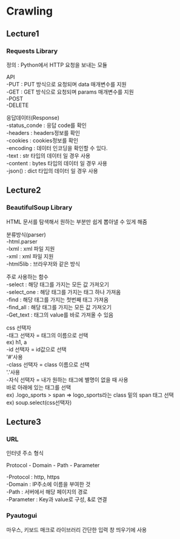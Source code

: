 # Crawling

## Lecture1

### Requests Library

정의 : Python에서 HTTP 요청을 보내는 모듈

API  
  -PUT : PUT 방식으로 요청되며 data 매개변수를 지원  
  -GET : GET 방식으로 요청되며 params 매개변수를 지원  
  -POST  
  -DELETE  

응답데이터(Response)  
  -status_conde : 응답 code를 확인  
  -headers : headers정보를 확인  
  -cookies : cookies정보를 확인  
  -encoding : 데이터 인코딩을 확인할 수 있다.  
  -text : str 타입의 데이터 일 경우 사용  
  -content : bytes 타입의 데이터 일 경우 사용  
  -json() : dict 타입의 데이터 일 경우 사용  
 
## Lecture2

### BeautifulSoup Library

HTML 문서를 탐색해서 원하는 부분만 쉽게 뽑아낼 수 있게 해줌  

분류방식(parser)  
  -html.parser  
  -lxml : xml 파일 지원  
  -xml : xml 파일 지원  
  -html5lib : 브라우저와 같은 방식  

주로 사용하는 함수  
  -select :  해당 태그를 가지는 모든 값 가져오기  
  -select_one : 해당 태그를 가지는 태그 하나 가져옴  
  -find : 해당 태그를 가지는 첫번째 태그 가져옴  
  -find_all : 해당 태그를 가지는 모든 값 가져오기  
  -Get_text : 태그의 value를 바로 가져올 수 있음  

  
  css 선택자  
    -태그 선택자 = 태그의 이름으로 선택  
      ex) h1, a  
    -id 선택자 = id값으로 선택  
               '#'사용  
    -class 선택자 = class 이름으로 선택  
                  '.'사용  
    -자식 선택자 = 내가 원하는 태그에 별명이 없을 때 사용  
                 바로 아래에 있는 태그를 선택  
      ex) .logo_sports > span   => logo_sports라는 class 밑의 span 태그 선택  
   ex) soup.select(css선택자)  


## Lecture3

### URL

인터넷 주소 형식

Protocol - Domain - Path - Parameter

  -Protocol : http, https  
  -Domain : IP주소에 이름을 부여한 것  
  -Path : 서버에서 해당 페이지의 경로  
  -Parameter : Key과 value로 구성, &로 연결

  ### Pyautogui

  마우스, 키보드 매크로 라이브러리
  간단한 입력 창 띄우기에 사용